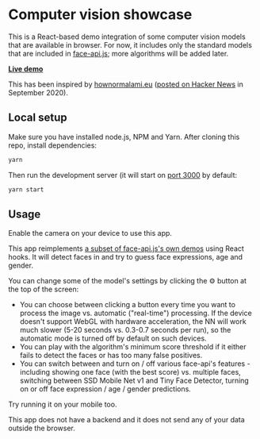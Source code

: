 # Computer vision showcase

This is a React-based demo integration of some computer vision models that are available in browser. For now, it includes only the standard models that are included in [face-api.js](https://github.com/justadudewhohacks/face-api.js); more algorithms will be added later.

[**Live demo**](https://computer-vision-showcase.vercel.app/)

This has been inspired by [hownormalami.eu](https://www.hownormalami.eu/) ([posted on Hacker News](https://news.ycombinator.com/item?id=24637064) in September 2020).

## Local setup

Make sure you have installed node.js, NPM and Yarn. After cloning this repo, install dependencies:

```sh
yarn
```

Then run the development server (it will start on [port 3000](http://localhost:3000) by default:

```sh
yarn start
```

## Usage

Enable the camera on your device to use this app.

This app reimplements [a subset of face-api.js's own demos](https://justadudewhohacks.github.io/face-api.js/) using React hooks. It will detect faces in and try to guess face expressions, age and gender.

You can change some of the model's settings by clicking the ⚙️ button at the top of the screen:

* You can choose between clicking a button every time you want to process the image vs. automatic ("real-time") processing. If the device doesn't support WebGL with hardware acceleration, the NN will work much slower (5-20 seconds vs. 0.3-0.7 seconds per run), so the automatic mode is turned off by default on such devices.
* You can play with the algorithm's minimum score threshold if it either fails to detect the faces or has too many false positives.
* You can switch between and turn on / off various face-api's features - including showing one face (with the best score) vs. multiple faces, switching between SSD Mobile Net v1 and Tiny Face Detector, turning on or off face expression / age / gender predictions. 

Try running it on your mobile too.

This app does not have a backend and it does not send any of your data outside the browser. 
